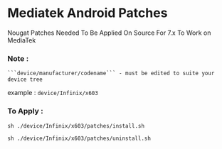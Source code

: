 # Mediatek Android Patches
Nougat Patches Needed To Be Applied On Source For 7.x To Work on MediaTek

### Note :
	```device/manufacturer/codename``` - must be edited to suite your device tree

example : ```device/Infinix/x603```


### To Apply :

```sh ./device/Infinix/x603/patches/install.sh```

```sh ./device/Infinix/x603/patches/uninstall.sh```

